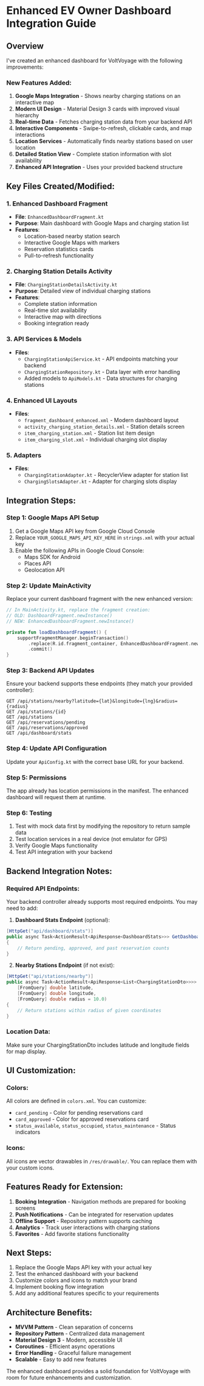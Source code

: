 # Enhanced EV Owner Dashboard Integration Guide

## Overview

I've created an enhanced dashboard for VoltVoyage with the following improvements:

### New Features Added:

1. **Google Maps Integration** - Shows nearby charging stations on an interactive map
2. **Modern UI Design** - Material Design 3 cards with improved visual hierarchy
3. **Real-time Data** - Fetches charging station data from your backend API
4. **Interactive Components** - Swipe-to-refresh, clickable cards, and map interactions
5. **Location Services** - Automatically finds nearby stations based on user location
6. **Detailed Station View** - Complete station information with slot availability
7. **Enhanced API Integration** - Uses your provided backend structure

## Key Files Created/Modified:

### 1. Enhanced Dashboard Fragment

- **File**: `EnhancedDashboardFragment.kt`
- **Purpose**: Main dashboard with Google Maps and charging station list
- **Features**:
  - Location-based nearby station search
  - Interactive Google Maps with markers
  - Reservation statistics cards
  - Pull-to-refresh functionality

### 2. Charging Station Details Activity

- **File**: `ChargingStationDetailsActivity.kt`
- **Purpose**: Detailed view of individual charging stations
- **Features**:
  - Complete station information
  - Real-time slot availability
  - Interactive map with directions
  - Booking integration ready

### 3. API Services & Models

- **Files**:
  - `ChargingStationApiService.kt` - API endpoints matching your backend
  - `ChargingStationRepository.kt` - Data layer with error handling
  - Added models to `ApiModels.kt` - Data structures for charging stations

### 4. Enhanced UI Layouts

- **Files**:
  - `fragment_dashboard_enhanced.xml` - Modern dashboard layout
  - `activity_charging_station_details.xml` - Station details screen
  - `item_charging_station.xml` - Station list item design
  - `item_charging_slot.xml` - Individual charging slot display

### 5. Adapters

- **Files**:
  - `ChargingStationAdapter.kt` - RecyclerView adapter for station list
  - `ChargingSlotsAdapter.kt` - Adapter for charging slots display

## Integration Steps:

### Step 1: Google Maps API Setup

1. Get a Google Maps API key from Google Cloud Console
2. Replace `YOUR_GOOGLE_MAPS_API_KEY_HERE` in `strings.xml` with your actual key
3. Enable the following APIs in Google Cloud Console:
   - Maps SDK for Android
   - Places API
   - Geolocation API

### Step 2: Update MainActivity

Replace your current dashboard fragment with the new enhanced version:

```kotlin
// In MainActivity.kt, replace the fragment creation:
// OLD: DashboardFragment.newInstance()
// NEW: EnhancedDashboardFragment.newInstance()

private fun loadDashboardFragment() {
    supportFragmentManager.beginTransaction()
        .replace(R.id.fragment_container, EnhancedDashboardFragment.newInstance())
        .commit()
}
```

### Step 3: Backend API Updates

Ensure your backend supports these endpoints (they match your provided controller):

```
GET /api/stations/nearby?latitude={lat}&longitude={lng}&radius={radius}
GET /api/stations/{id}
GET /api/stations
GET /api/reservations/pending
GET /api/reservations/approved
GET /api/dashboard/stats
```

### Step 4: Update API Configuration

Update your `ApiConfig.kt` with the correct base URL for your backend.

### Step 5: Permissions

The app already has location permissions in the manifest. The enhanced dashboard will request them at runtime.

### Step 6: Testing

1. Test with mock data first by modifying the repository to return sample data
2. Test location services in a real device (not emulator for GPS)
3. Verify Google Maps functionality
4. Test API integration with your backend

## Backend Integration Notes:

### Required API Endpoints:

Your backend controller already supports most required endpoints. You may need to add:

1. **Dashboard Stats Endpoint** (optional):

```csharp
[HttpGet("api/dashboard/stats")]
public async Task<ActionResult<ApiResponse<DashboardStats>>> GetDashboardStats()
{
    // Return pending, approved, and past reservation counts
}
```

2. **Nearby Stations Endpoint** (if not exist):

```csharp
[HttpGet("api/stations/nearby")]
public async Task<ActionResult<ApiResponse<List<ChargingStationDto>>>> GetNearbyStations(
    [FromQuery] double latitude,
    [FromQuery] double longitude,
    [FromQuery] double radius = 10.0)
{
    // Return stations within radius of given coordinates
}
```

### Location Data:

Make sure your ChargingStationDto includes latitude and longitude fields for map display.

## UI Customization:

### Colors:

All colors are defined in `colors.xml`. You can customize:

- `card_pending` - Color for pending reservations card
- `card_approved` - Color for approved reservations card
- `status_available`, `status_occupied`, `status_maintenance` - Status indicators

### Icons:

All icons are vector drawables in `/res/drawable/`. You can replace them with your custom icons.

## Features Ready for Extension:

1. **Booking Integration** - Navigation methods are prepared for booking screens
2. **Push Notifications** - Can be integrated for reservation updates
3. **Offline Support** - Repository pattern supports caching
4. **Analytics** - Track user interactions with charging stations
5. **Favorites** - Add favorite stations functionality

## Next Steps:

1. Replace the Google Maps API key with your actual key
2. Test the enhanced dashboard with your backend
3. Customize colors and icons to match your brand
4. Implement booking flow integration
5. Add any additional features specific to your requirements

## Architecture Benefits:

- **MVVM Pattern** - Clean separation of concerns
- **Repository Pattern** - Centralized data management
- **Material Design 3** - Modern, accessible UI
- **Coroutines** - Efficient async operations
- **Error Handling** - Graceful failure management
- **Scalable** - Easy to add new features

The enhanced dashboard provides a solid foundation for VoltVoyage with room for future enhancements and customization.
